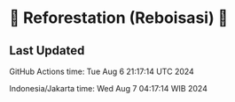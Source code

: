 
# 🌳 Reforestation (Reboisasi) 🌲

## Last Updated

GitHub Actions time: Tue Aug  6 21:17:14 UTC 2024

Indonesia/Jakarta time: Wed Aug  7 04:17:14 WIB 2024
